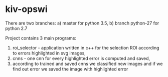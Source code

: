 # kiv-opswi

There are two branches:
a) master for python 3.5,
b) branch python-27 for python 2.7

Project contains 3 main programs:
1) roi_selector - application written in c++ for the selection ROI according to errors highlighted in svg images,
2) cnns - one cnn for every highlighted error is computed and saved,
3) according to trained and saved cnns we classified new images and if we find out error we saved the image with highlighted error
